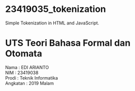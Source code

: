 # 23419035_tokenization
Simple Tokenization in HTML and JavaScript.

# UTS Teori Bahasa Formal dan Otomata

Nama      : EDI ARIANTO</br>
NIM       : 23419038</br>
Prodi     : Teknik Informatika</br>
Angkatan  : 2019 Malam</br>
